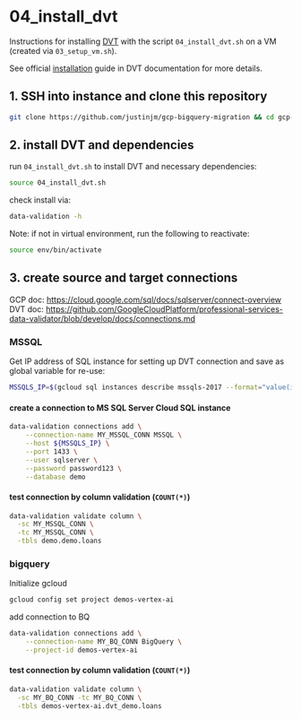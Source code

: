 # 04_install_dvt

Instructions for installing [DVT](https://github.com/GoogleCloudPlatform/professional-services-data-validator) with the script `04_install_dvt.sh` on a VM (created via `03_setup_vm.sh`).

See official [installation](https://github.com/GoogleCloudPlatform/professional-services-data-validator/blob/develop/docs/installation.md) guide in DVT documentation for more details.

## 1. SSH into instance and clone this repository

```sh
git clone https://github.com/justinjm/gcp-bigquery-migration && cd gcp-bigquery-migration/src
```

## 2. install DVT and dependencies

run `04_install_dvt.sh` to install DVT and necessary dependencies:

```sh
source 04_install_dvt.sh
```

check install via:

```sh
data-validation -h
```

Note: if not in virtual environment, run the following to reactivate: 

```sh
source env/bin/activate
```

## 3. create source and target connections

GCP doc: <https://cloud.google.com/sql/docs/sqlserver/connect-overview>
DVT doc: <https://github.com/GoogleCloudPlatform/professional-services-data-validator/blob/develop/docs/connections.md>

### MSSQL

Get IP address of SQL instance for setting up DVT connection and save as global variable for re-use:

```sh 
MSSQLS_IP=$(gcloud sql instances describe mssqls-2017 --format="value(ipAddresses[0].ipAddress)")
```

#### create a connection to MS SQL Server Cloud SQL instance

```sh
data-validation connections add \
    --connection-name MY_MSSQL_CONN MSSQL \
    --host ${MSSQLS_IP} \
    --port 1433 \
    --user sqlserver \
    --password password123 \
    --database demo
```

#### test connection by column validation (`COUNT(*)`)

```sh
data-validation validate column \
  -sc MY_MSSQL_CONN \
  -tc MY_MSSQL_CONN \
  -tbls demo.demo.loans
```

### bigquery

Initialize gcloud

```sh
gcloud config set project demos-vertex-ai
```

add connection to BQ

```sh
data-validation connections add \
    --connection-name MY_BQ_CONN BigQuery \
    --project-id demos-vertex-ai
```

#### test connection by column validation (`COUNT(*)`)

```sh
data-validation validate column \
  -sc MY_BQ_CONN -tc MY_BQ_CONN \
  -tbls demos-vertex-ai.dvt_demo.loans
```
